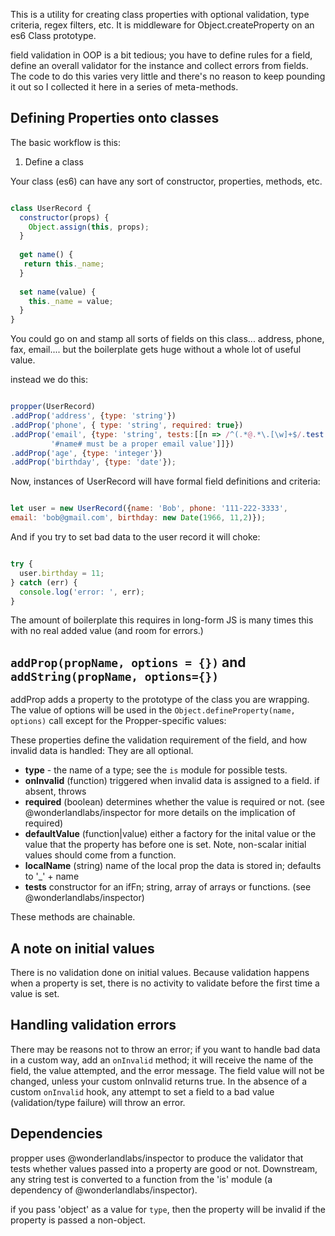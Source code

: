 This is a utility for creating class properties with optional validation, 
type criteria, regex filters, etc. 
It is middleware for Object.createProperty on an es6 Class prototype. 

field validation in OOP is a bit tedious; you have to define rules 
for a field, define an overall validator for the instance and 
collect errors from fields. The code to do this varies very little and 
there's no reason to keep pounding it out so I collected it here in a series of 
meta-methods. 

## Defining Properties onto classes

The basic workflow is this:

1. Define a class

Your class (es6) can have any sort of constructor, properties, methods, etc. 

````javascript

class UserRecord {
  constructor(props) {
    Object.assign(this, props);
  }
  
  get name() {
   return this._name;
  }
  
  set name(value) {
    this._name = value;
  }
}

````

You could go on and stamp all sorts of fields on this class... address, phone, fax, email....
but the boilerplate gets huge without a whole lot of useful value. 

instead we do this:

```javascript

propper(UserRecord)
.addProp('address', {type: 'string'})
.addProp('phone', { type: 'string', required: true})
.addProp('email', {type: 'string', tests:[[n => /^(.*@.*\.[\w]+$/.test(n),false, 
         '#name# must be a proper email value']]})
.addProp('age', {type: 'integer'})
.addProp('birthday', {type: 'date'});

```

Now, instances of UserRecord will have formal field definitions and criteria:

```javascript

let user = new UserRecord({name: 'Bob', phone: '111-222-3333', 
email: 'bob@gmail.com', birthday: new Date(1966, 11,2)});

```

And if you try to set bad data to the user record it will choke:

```javascript

try {
  user.birthday = 11;
} catch (err) {
  console.log('error: ', err);
}

```


The amount of boilerplate this requires in long-form JS is many times this with no real 
added value (and room for errors.)

## `addProp(propName, options = {})` and `addString(propName, options={})`

addProp adds a property to the prototype of the class you are wrapping. 
The value of options will be used in the `Object.defineProperty(name, options)` 
call except for the Propper-specific values: 

These properties define the validation requirement of the field, and how invalid data is handled:
They are all optional. 

* __type__ - the name of a type; see the `is` module for possible tests.
* __onInvalid__ (function) triggered when invalid data is assigned to a field. if absent, throws 
* __required__ (boolean) determines whether the value is required or not. (see @wonderlandlabs/inspector
  for more details on the implication of required)
* __defaultValue__ (function|value) either a factory for the inital value or the value that
  the property has before one is set. Note, non-scalar initial values should come from a function.
* __localName__ (string) name of the local prop the data is stored in; defaults to '_' + name
* __tests__ constructor for an ifFn; string, array of arrays or functions. (see @wonderlandlabs/inspector)

These methods are chainable.

## A note on initial values

There is no validation done on initial values. Because validation happens when a property is
set, there is no activity to validate before the first time a value is set. 

## Handling validation errors

There may be reasons not to throw an error; if you want to handle bad data in a custom way,
add an `onInvalid` method; it will receive the name of the field, the value attempted, 
and the error message. The field value will not be changed, unless your custom onInvalid
returns true. In the absence of a custom `onInvalid` hook, 
any attempt to set a field to a bad value (validation/type failure) will throw an error. 

## Dependencies

propper uses @wonderlandlabs/inspector to produce the validator that tests whether values 
passed into a property are good or not. Downstream, any string test is converted to a 
function from the 'is' module (a dependency of @wonderlandlabs/inspector).

if you pass 'object' as a value for `type`, then the property will be invalid if the 
property is passed a non-object. 

